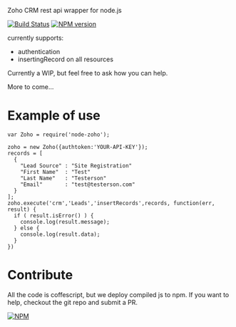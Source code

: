 Zoho CRM rest api wrapper for node.js

[![Build Status](https://travis-ci.org/picatic/node-zoho.png?branch=master)](https://travis-ci.org/picatic/node-zoho)
[![NPM version](https://badge.fury.io/js/node-zoho.png)](http://badge.fury.io/js/node-zoho)

currently supports:
 - authentication
 - insertingRecord on all resources

Currently a WIP, but feel free to ask how you can help.

More to come...


# Example of use

```
var Zoho = require('node-zoho');

zoho = new Zoho({authtoken:'YOUR-API-KEY'});
records = [
  {
    "Lead Source" : "Site Registration"
    "First Name"  : "Test"
    "Last Name"   : "Testerson"
    "Email"       : "test@testerson.com"
  }
];
zoho.execute('crm','Leads','insertRecords',records, function(err, result) {
  if ( result.isError() ) {
    console.log(result.message);
  } else {
    console.log(result.data);
  }
})
```

# Contribute

All the code is coffescript, but we deploy compiled js to npm. If you want to help, checkout the git repo and submit a PR.

[![NPM](https://nodei.co/npm/node-zoho.png?downloads=true)](https://nodei.co/npm/node-zoho/)
